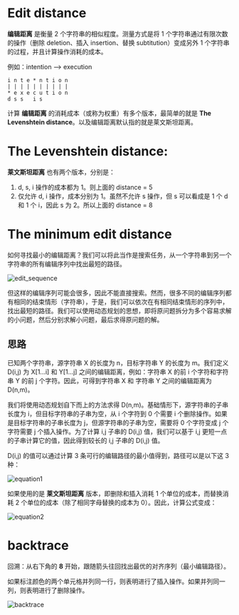 # Edit distance

**编辑距离** 是衡量 2 个字符串的相似程度。测量方式是将 1 个字符串通过有限次数的操作（删除 deletion、插入 insertion、替换 subtitution）变成另外 1 个字符串的过程，并且计算操作消耗的成本。

例如：intention --> execution

```
i n t e * n t i o n
| | | | | | | | | |
* e x e c u t i o n
d s s   i s
```

计算 **编辑距离** 的消耗成本（或称为权重）有多个版本，最简单的就是 **The Levenshtein distance**。以及编辑距离默认指的就是莱文斯坦距离。

# The Levenshtein distance:

**莱文斯坦距离** 也有两个版本，分别是：

1. d, s, i 操作的成本都为 1。则上面的 distance = 5
2. 仅允许 d, i 操作，成本分别为 1。虽然不允许 s 操作，但 s 可以看成是 1 个 d 和 1 个 i，因此 s 为 2。所以上面的 distance = 8

# The minimum edit distance

如何寻找最小的编辑距离？我们可以将此当作是搜索任务，从一个字符串到另一个字符串的所有编辑序列中找出最短的路径。

![edit_sequence](https://ceciljxsu.oss-cn-shenzhen.aliyuncs.com/nlp/edit_sequence.svg)

但这样的编辑序列可能会很多，因此不能直接搜索。然而，很多不同的编辑序列都有相同的结束情形（字符串），于是，我们可以依次在有相同结束情形的序列中，找出最短的路径。我们可以使用动态规划的思想，即将原问题拆分为多个容易求解的小问题，然后分别求解小问题，最后求得原问题的解。

## 思路

已知两个字符串，源字符串 X 的长度为 n，目标字符串 Y 的长度为 m。我们定义 D(i,j) 为 X[1...i] 和 Y[1...j] 之间的编辑距离，例如：字符串 X 的前 i 个字符和字符串 Y 的前 j 个字符。因此，可得到字符串 X 和 字符串 Y 之间的编辑距离为 D(n,m)。

我们将使用动态规划自下而上的方法求得 D(n,m)。基础情形下，源字符串的子串长度为 i，但目标字符串的子串为空，从 i 个字符到 0 个需要 i 个删除操作。如果是目标字符串的子串长度为 j，但源字符串的子串为空，需要将 0 个字符变成 j 个字符需要 j 个插入操作。为了计算 i,j 子串的 D(i,j) 值，我们可以基于 i,j 更短一点的子串计算它的值，因此得到较长的 i,j 子串的 D(i,j) 值。

D(i,j) 的值可以通过计算 3 条可行的编辑路径的最小值得到，路径可以是以下这 3 种：

![equation1](https://ceciljxsu.oss-cn-shenzhen.aliyuncs.com/nlp/minimum_edit_distance_eq1.svg)

如果使用的是 **莱文斯坦距离** 版本，即删除和插入消耗 1 个单位的成本，而替换消耗 2 个单位的成本（除了相同字母替换的成本为 0）。因此，计算公式变成：

![equation2](https://ceciljxsu.oss-cn-shenzhen.aliyuncs.com/nlp/minimum_edit_distance_eq2.svg)

# backtrace

回溯：从右下角的 **8** 开始，跟随箭头往回找出最优的对齐序列（最小编辑路径）。

如果标注颜色的两个单元格并列同一行，则表明进行了插入操作。如果并列同一列，则表明进行了删除操作。

![backtrace](https://ceciljxsu.oss-cn-shenzhen.aliyuncs.com/nlp/backtrace.svg)

